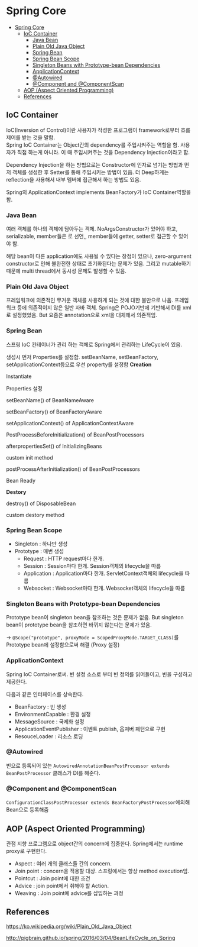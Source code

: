 # Spring Core

- [Spring Core](#spring-core)
  - [IoC Container](#ioc-container)
    - [Java Bean](#java-bean)
    - [Plain Old Java Object](#plain-old-java-object)
    - [Spring Bean](#spring-bean)
    - [Spring Bean Scope](#spring-bean-scope)
    - [Singleton Beans with Prototype-bean Dependencies](#singleton-beans-with-prototype-bean-dependencies)
    - [ApplicationContext](#applicationcontext)
    - [@Autowired](#autowired)
    - [@Component and @ComponentScan](#component-and-componentscan)
  - [AOP (Aspect Oriented Programming)](#aop-aspect-oriented-programming)
  - [References](#references)

## IoC Container

IoC(Inversion of Control)이란 사용자가 작성한 프로그램이 framework로부터 흐름 제어를 받는 것을 말함.\
Spring IoC Container는 Object간의 dependency를 주입시켜주는 역할을 함. 사용자가 직접 하는게 아니라. 이 때 주입시켜주는 것을 Dependency Injection이라고 함.

Dependency Injection을 하는 방법으로는 Constructor에 인자로 넘기는 방법과 먼저 객체를 생성한 후 Setter를 통해 주입시키는 방법이 있음. 더 Deep하게는 reflection을 사용해서 내부 멤버에 접근해서 하는 방법도 있음.

Spring의 ApplicationContext implements BeanFactory가 IoC Container역할을 함.

### Java Bean

여러 객체를 하나의 객체에 담아두는 객체. NoArgsConstructor가 있어야 하고, serializable, member들은 로 선언,, member들에 getter, setter로 접근할 수 있어야 함.

해당 bean이 다른 application에도 사용될 수 있다는 장점이 있으나, zero-argument constructor로 인해 불완전한 상태로 초기화된다는 문제가 있음. 그리고 mutable하기 때문에 multi thread에서 동시성 문제도 발생할 수 있음.

### Plain Old Java Object

프레임워크에 의존적인 무거운 객체를 사용하게 되는 것에 대한 불만으로 나옴. 프레임워크 등에 의존적이지 않은 일반 자바 객체. Spring은 POJO기반에 기반해서 DI를 xml로 설정했었음. But 요즘은 annotation으로 xml을 대체해서 의존적임.

### Spring Bean

스프링 IoC 컨테이너가 관리 하는 객체로 Spring에서 관리하는 LifeCycle이 있음.

생성시 먼저 Properties를 설정함. setBeanName, setBeanFactory, setApplicationContext등으로 우선 property를 설정함
**Creation**

Instantiate

Properties 설정

setBeanName() of BeanNameAware

setBeanFactory() of BeanFactoryAware

setApplicationContext() of ApplicationContextAware

PostProcessBeforeInitialization() of BeanPostProcessors

afterpropertiesSet() of InitializingBeans

custom init method

postProcessAfterInitialization() of BeanPostProcessors

Bean Ready

**Destory**

destroy() of DisposableBean

custom destory method

### Spring Bean Scope

- Singleton : 하나만 생성
- Prototype : 매번 생성
  - Request : HTTP request마다 한개.
  - Session : Session마다 한개. Session객체의 lifecycle을 따름
  - Application : Application마다 한개. ServletContext객체의 lifecycle을 따름
  - Websocket : Websocket마다 한개. Websocket객체의 lifecycle을 따름

### Singleton Beans with Prototype-bean Dependencies

Prototype bean이 singleton bean을 참조하는 것은 문제가 없음. But singleton bean이 prototype bean을 참조하면 바뀌지 않는다는 문제가 있음.

-> `@Scope("prototype", proxyMode = ScopedProxyMode.TARGET_CLASS)`를 Prototype bean에 설정함으로써 해결 (Proxy 설정)
### ApplicationContext

Spring IoC Container로써. 빈 설정 소스​로 부터 ​빈 ​정의​를 읽어들이고, 빈을 구성하고 제공​한다.

다음과 같은 인터페이스를 상속한다.

- BeanFactory : 빈 생성
- ​EnvironmentCapable : 환경 설정
- MessageSource : 국제화 설정
- ApplicationEventPublisher : 이벤트 publish, 옵져버 패턴으로 구현
- ResouceLoader : 리소스 로딩

### @Autowired

빈으로 등록되어 있는 `AutowiredAnnotationBeanPostProcessor​ extends BeanPostProcessor` 클래스가 DI를 해준다.

### @Component and @ComponentScan

`​ConfigurationClassPostProcessor​ extends ​BeanFactoryPostProcessor​`에의해 Bean으로 등록해줌

## AOP (Aspect Oriented Programming)

관점 지향 프로그램으로 object간의 concern에 집중한다. Spring에서는 runtime proxy로 구현한다.

- Aspect : 여러 개의 클래스들 간의 concern.
- Join point : concern을 적용할 대상. 스프링에서는 항상 method execution임.
- Pointcut : Join point에 대한 조건
- Advice : join point에서 취해야 할 Action.
- Weaving : Join point에 advice를 삽입하는 과정

## References

https://ko.wikipedia.org/wiki/Plain_Old_Java_Object

http://pigbrain.github.io/spring/2016/03/04/BeanLifeCycle_on_Spring